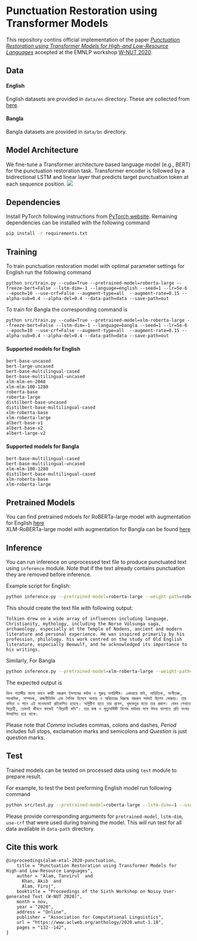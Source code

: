# Punctuation Restoration using Transformer Models

This repository contins official implementation of the paper [*Punctuation Restoration using Transformer Models for High-and Low-Resource Languages*](https://aclanthology.org/2020.wnut-1.18/) accepted at the EMNLP workshop [W-NUT 2020](http://noisy-text.github.io/2020/).


## Data

#### English
English datasets are provided in `data/en` directory. These are collected from [here](https://drive.google.com/file/d/0B13Cc1a7ebTuMElFWGlYcUlVZ0k/view).

#### Bangla
Bangla datasets are provided in `data/bn` directory.


## Model Architecture
We fine-tune a Transformer architecture based language model (e.g., BERT) for the punctuation restoration task.
Transformer encoder is followed by a bidirectional LSTM and linear layer that predicts target punctuation token at
each sequence position.
![](./assets/model_architectue.png)


## Dependencies
Install PyTorch following instructions from [PyTorch website](https://pytorch.org/get-started/locally/). Remaining
dependencies can be installed with the following command
```bash
pip install -r requirements.txt
```


## Training
To train punctuation restoration model with optimal parameter settings for English run the following command
```
python src/train.py --cuda=True --pretrained-model=roberta-large --freeze-bert=False --lstm-dim=-1 --language=english --seed=1 --lr=5e-6 --epoch=10 --use-crf=False --augment-type=all  --augment-rate=0.15 --alpha-sub=0.4 --alpha-del=0.4 --data-path=data --save-path=out
```
To train for Bangla the corresponding command is
```
python src/train.py --cuda=True --pretrained-model=xlm-roberta-large --freeze-bert=False --lstm-dim=-1 --language=bangla --seed=1 --lr=5e-6 --epoch=10 --use-crf=False --augment-type=all  --augment-rate=0.15 --alpha-sub=0.4 --alpha-del=0.4 --data-path=data --save-path=out
```

#### Supported models for English
```
bert-base-uncased
bert-large-uncased
bert-base-multilingual-cased
bert-base-multilingual-uncased
xlm-mlm-en-2048
xlm-mlm-100-1280
roberta-base
roberta-large
distilbert-base-uncased
distilbert-base-multilingual-cased
xlm-roberta-base
xlm-roberta-large
albert-base-v1
albert-base-v2
albert-large-v2
```

#### Supported models for Bangla
```
bert-base-multilingual-cased
bert-base-multilingual-uncased
xlm-mlm-100-1280
distilbert-base-multilingual-cased
xlm-roberta-base
xlm-roberta-large
```


## Pretrained Models
You can find pretrained mdoels for RoBERTa-large model with augmentation for English [here](https://drive.google.com/file/d/17BPcnHVhpQlsOTC8LEayIFFJ7WkL00cr/view?usp=sharing)  
XLM-RoBERTa-large model with augmentation for Bangla can be found [here](https://drive.google.com/file/d/1X2udyT1XYrmCNvWtFpT_6jrWsQejGCBW/view?usp=sharing)



## Inference
You can run inference on unprocessed text file to produce punctuated text using `inference` module. Note that if the 
text already contains punctuation they are removed before inference. 

Example script for English:
```bash
python inference.py --pretrained-model=roberta-large --weight-path=roberta-large-en.pt --language=en --in-file=data/test_en.txt --out-file=data/test_en_out.txt
```
This should create the text file with following output:
```text
Tolkien drew on a wide array of influences including language, Christianity, mythology, including the Norse Völsunga saga, archaeology, especially at the Temple of Nodens, ancient and modern literature and personal experience. He was inspired primarily by his profession, philology. his work centred on the study of Old English literature, especially Beowulf, and he acknowledged its importance to his writings. 
```

Similarly, For Bangla
```bash
python inference.py --pretrained-model=xlm-roberta-large --weight-path=xlm-roberta-large-bn.pt --language=bn --in-file=data/test_bn.txt --out-file=data/test_bn_out.txt
```
The expected output is
```text
বিংশ শতাব্দীর বাংলা মননে কাজী নজরুল ইসলামের মর্যাদা ও গুরুত্ব অপরিসীম। একাধারে কবি, সাহিত্যিক, সংগীতজ্ঞ, সাংবাদিক, সম্পাদক, রাজনীতিবিদ এবং সৈনিক হিসেবে অন্যায় ও অবিচারের বিরুদ্ধে নজরুল সর্বদাই ছিলেন সোচ্চার। তার কবিতা ও গানে এই মনোভাবই প্রতিফলিত হয়েছে। অগ্নিবীণা হাতে তার প্রবেশ, ধূমকেতুর মতো তার প্রকাশ। যেমন লেখাতে বিদ্রোহী, তেমনই জীবনে কাজেই "বিদ্রোহী কবি"। তার জন্ম ও মৃত্যুবার্ষিকী বিশেষ মর্যাদার সঙ্গে উভয় বাংলাতে প্রতি বৎসর উদযাপিত হয়ে থাকে। 
```

Please note that *Comma* includes commas, colons and dashes, *Period* includes full stops, exclamation marks 
and semicolons and *Question* is just question marks. 


## Test
Trained models can be tested on processed data using `test` module to prepare result.

For example, to test the best preforming English model run following command
```bash
python src/test.py --pretrained-model=roberta-large --lstm-dim=-1 --use-crf=False --data-path=data/test --weight-path=weights/roberta-large-en.pt --sequence-length=256 --save-path=out
```
Please provide corresponding arguments for `pretrained-model`, `lstm-dim`, `use-crf` that were used during training the
model. This will run test for all data available in `data-path` directory.


## Cite this work

```
@inproceedings{alam-etal-2020-punctuation,
    title = "Punctuation Restoration using Transformer Models for High-and Low-Resource Languages",
    author = "Alam, Tanvirul  and
      Khan, Akib  and
      Alam, Firoj",
    booktitle = "Proceedings of the Sixth Workshop on Noisy User-generated Text (W-NUT 2020)",
    month = nov,
    year = "2020",
    address = "Online",
    publisher = "Association for Computational Linguistics",
    url = "https://www.aclweb.org/anthology/2020.wnut-1.18",
    pages = "132--142",
}
```
